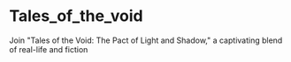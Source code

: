 # Tales_of_the_void
Join "Tales of the Void: The Pact of Light and Shadow," a captivating blend of real-life and fiction
